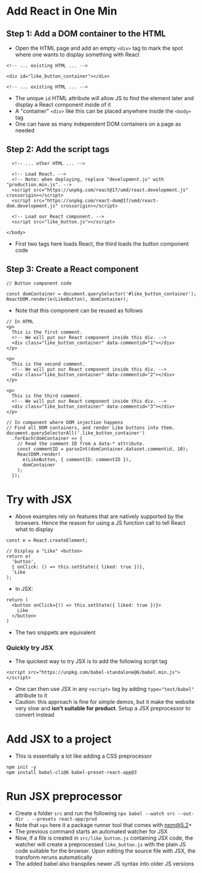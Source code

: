 # Add React in One Min

## Step 1: Add a DOM container to the HTML

- Open the HTML page and add an empty `<div>` tag to mark the spot where one wants to display something with React

```
<!-- ... existing HTML ... -->

<div id="like_button_container"></div>

<!-- ... existing HTML ... -->
```

- The unique `id` HTML attribute will allow JS to find the element later and display a React component inside of it
- A "container" `<div>` like this can be placed anywhere inside the `<body>` tag
- One can have as many independent DOM containers on a page as needed

## Step 2: Add the script tags

```
  <!-- ... other HTML ... -->

  <!-- Load React. -->
  <!-- Note: when deploying, replace "development.js" with "production.min.js". -->
  <script src="https://unpkg.com/react@17/umd/react.development.js" crossorigin></script>
  <script src="https://unpkg.com/react-dom@17/umd/react-dom.development.js" crossorigin></script>

  <!-- Load our React component. -->
  <script src="like_button.js"></script>

</body>
```

- First two tags here loads React, the third loads the button component code

## Step 3: Create a React component

```
// Button component code

const domContainer = document.querySelector('#like_button_container');
ReactDOM.render(e(LikeButton), domContainer);

```

- Note that this component can be reused as follows

```
// In HTML
<p>
  This is the first comment.
  <!-- We will put our React component inside this div. -->
  <div class="like_button_container" data-commentid="1"></div>
</p>

<p>
  This is the second comment.
  <!-- We will put our React component inside this div. -->
  <div class="like_button_container" data-commentid="2"></div>
</p>

<p>
  This is the third comment.
  <!-- We will put our React component inside this div. -->
  <div class="like_button_container" data-commentid="3"></div>
</p>

// In component where DOM injection happens
// Find all DOM containers, and render Like buttons into them.
document.querySelectorAll('.like_button_container')
  .forEach(domContainer => {
    // Read the comment ID from a data-* attribute.
    const commentID = parseInt(domContainer.dataset.commentid, 10);
    ReactDOM.render(
      e(LikeButton, { commentID: commentID }),
      domContainer
    );
  });
```

# Try with JSX

- Above examples rely on features that are natively supported by the browsers. Hence the reason for using a JS function call to tell React what to display

```
const e = React.createElement;

// Display a "Like" <button>
return e(
  'button',
  { onClick: () => this.setState({ liked: true })},
  'Like
);
```

- In JSX:

```
return (
  <button onClick={() => this.setState({ liked: true })}>
    Like
  </button>
)
```

- The two snippets are equivalent

### Quickly try JSX

- The quickest way to try JSX is to add the following script tag

```
<script src="https://unpkg.com/babel-standalone@6/babel.min.js"></script>
```

- One can then use JSX in any `<script>` tag by adding `type="text/babel"` attribute to it
- Caution: this approach is fine for simple demos, but it make the website very slow and **isn't suitable for product**. Setup a JSX preprocessor to convert instead

# Add JSX to a project

- This is essentially a lot like adding a CSS preprocessor

```
npm init -y
npm install babel-cli@6 babel-preset-react-app@3
```

# Run JSX preprocessor

- Create a folder `src` and run the following
`npx babel --watch src --out-dir . --presets react-app/prod`
- Note that `npx` here it a package runner tool that comes with npm@5.2+
- The previous command starts an automated watcher for JSX
- Now, if a file is created in `src/like_button.js` containing JSX code, the watcher will create a preprocessed `like_button.js` with the plain JS code suitable for the browser. Upon editing the source file with JSX, the transform reruns automatically
- The added babel also transpiles newer JS syntax into older JS versions